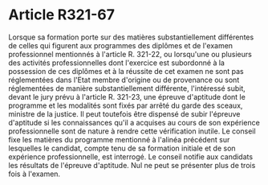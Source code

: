 # Article R321-67

Lorsque sa formation porte sur des matières substantiellement différentes de celles qui figurent aux programmes des diplômes et de l'examen professionnel mentionnés à l'article R. 321-22, ou lorsqu'une ou plusieurs des activités professionnelles dont l'exercice est subordonné à la possession de ces diplômes et à la réussite de cet examen ne sont pas réglementées dans l'Etat membre d'origine ou de provenance ou sont réglementées de manière substantiellement différente, l'intéressé subit, devant le jury prévu à l'article R. 321-23, une épreuve d'aptitude dont le programme et les modalités sont fixés par arrêté du garde des sceaux, ministre de la justice. Il peut toutefois être dispensé de subir l'épreuve d'aptitude si les connaissances qu'il a acquises au cours de son expérience professionnelle sont de nature à rendre cette vérification inutile.   Le conseil fixe les matières du programme mentionné à l'alinéa précédent sur lesquelles le candidat, compte tenu de sa formation initiale et de son expérience professionnelle, est interrogé.   Le conseil notifie aux candidats les résultats de l'épreuve d'aptitude.   Nul ne peut se présenter plus de trois fois à l'examen.